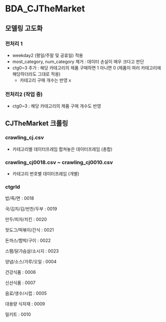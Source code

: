 # BDA_CJTheMarket
## 모델링 고도화
### 전처리 1
- weekday2 (평일/주말 및 공휴일) 적용
- most_category, num_category 제거 : 데이터 손실이 매우 크다고 판단
- ctg0~3 추가 : 해당 카테고리의 제품 구매하면 1 아니면 0 (제품이 여러 카테고리에 해당하더라도 그대로 적용)
    - 카테고리 구매 개수는 반영 x

### 전처리2 (작업 중)
- ctg0~3 : 해당 카테고리의 제품 구매 개수도 반영

## CJTheMarket 크롤링

### crawling_cj.csv 
- 카테고리별 데이터프레임 합쳐놓은 데이터프레임 (총합)

### crawling_cj0018.csv ~ crawling_cj0010.csv 
- 카테고리 번호별 데이터프레임 (개별)

### ctgrId

밥/죽/면 : 0018
  
국/김치/김/반찬/두부 : 0019
  
만두/피자/치킨 : 0020
  
핫도그/떡볶이/간식 : 0021
  
돈까스/함박/구이 : 0022
  
스팸/닭가슴살/소시지 :  0023
  
양념/소스/가루/오일 : 0004

건강식품 : 0006

신선식품 : 0007

음료/생수/시럽 : 0005

대용량 식자재 : 0009

밀키트 : 0010
